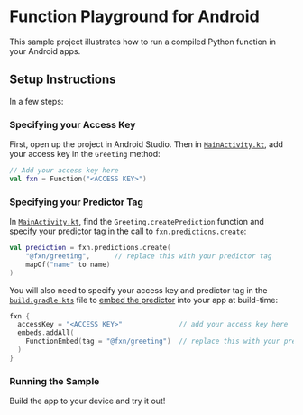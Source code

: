 # Function Playground for Android
This sample project illustrates how to run a compiled Python function in your Android apps.

## Setup Instructions
In a few steps:

### Specifying your Access Key
First, open up the project in Android Studio. Then in 
[`MainActivity.kt`](app/src/main/java/app/fxn/playground/MainActivity.kt), add your access key in the `Greeting` 
method:
```kt
// Add your access key here
val fxn = Function("<ACCESS KEY>")
```



### Specifying your Predictor Tag
In [`MainActivity.kt`](app/src/main/java/app/fxn/playground/MainActivity.kt), find the 
`Greeting.createPrediction` function and specify your predictor tag in the call to `fxn.predictions.create`:
```kt
val prediction = fxn.predictions.create(
    "@fxn/greeting",      // replace this with your predictor tag
    mapOf("name" to name)
)
```

You will also need to specify your access key and predictor tag in the [`build.gradle.kts`](app/build.gradle.kts) 
file to [embed the predictor](https://docs.fxn.ai/concepts#sandboxing-on-android-and-ios) into your app at build-time:
```kt
fxn {
  accessKey = "<ACCESS KEY>"              // add your access key here
  embeds.addAll(
    FunctionEmbed(tag = "@fxn/greeting")  // replace this with your predictor tag
  )
}
```

### Running the Sample
Build the app to your device and try it out!